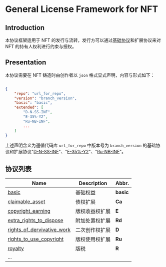 # General License Framework for NFT

## Introduction

本协议框架适用于 NFT 的发行与流转，发行方可以通过[基础协议](docs-cn/basic.md)和扩展协议来对 NFT 的持有人权利进行约束与授权。

## Presentation

本协议需要在 NFT 铸造时由创作者以 `json` 格式显式声明，内容与形式如下：

```json

{
    "repo": "url_for_repo",
    "version": "branch_version",
    "basic": "basic",
    "extended": [
        "D-N-SS-INF",
        "E-35%-Y2",
        "Ru-NB-INF",
        ...
    ]
}

```

上述声明含义为遵循代码库 `url_for_repo` 中版本号为 `branch_version` 的基础协议和扩展协议"[D-N-SS-INF](docs-cn/rights_of_derivative_work.md)"、"[E-35%-Y2](docs-cn/copyright_earning.md)"、"[Ru-NB-INF](docs-cn/rights_to_use_coypright.md)"。

## 协议列表

| Name        | Description  | Abbr. |
| ----------- | ------------ | --------- |
| [basic](docs-cn/basic.md)  | 基础权益 | **basic**   |
| [claimable_asset](docs-cn/claimable_asset.md) | 债权扩展 | **Ca** |
| [copyright_earning](docs-cn/copyright_earning.md) | 版权收益权扩展 | **E** |
| [extra_rights_to_dispose](docs-cn/extra_rights_to_dispose.md) | 附加处置权扩展 | **Rd** |
| [rights_of_dervivative_work](docs-cn/rights_of_derivative_work.md) | 二次创作权扩展 | **D** |
| [rights_to_use_copyright](./docs-cn/rights_to_use_coypright.md) | 版权使用权扩展 | **Ru** |
| [royalty](./docs-cn/royalty.md) | 版税 | **R** |
| ... | | |
